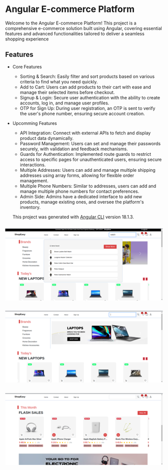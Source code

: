 # Angular E-commerce Platform

Welcome to the Angular E-commerce Platform! This project is a comprehensive e-commerce solution built using Angular, covering essential features and advanced functionalities tailored to deliver a seamless shopping experience

## Features

- Core Features

  - Sorting & Search: Easily filter and sort products based on various criteria to find what you need quickly.
  - Add to Cart: Users can add products to their cart with ease and manage their selected items before checkout.
  - Signup & Login: Secure user authentication with the ability to create accounts, log in, and manage user profiles.
  - OTP for Sign Up: During user registration, an OTP is sent to verify the user's phone number, ensuring secure account creation.

- Upcomming Features

  - API Integration: Connect with external APIs to fetch and display product data dynamically.
  - Password Management: Users can set and manage their passwords securely, with validation and feedback mechanisms.
  - Guards for Authentication: Implemented route guards to restrict access to specific pages for unauthenticated users, ensuring secure interactions.
  - Multiple Addresses: Users can add and manage multiple shipping addresses using array forms, allowing for flexible order management.
  - Multiple Phone Numbers: Similar to addresses, users can add and manage multiple phone numbers for contact preferences.
  - Admin Side: Admins have a dedicated interface to add new products, manage existing ones, and oversee the platform's inventory.

  This project was generated with [Angular CLI](https://github.com/angular/angular-cli) version 18.1.3.

## ![search](./screens/search.png)

## ![Home](./screens/home.png)

## ![Home2](./screens/home2.png)
